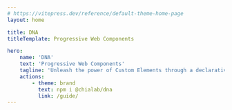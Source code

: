 ```yaml
---
# https://vitepress.dev/reference/default-theme-home-page
layout: home

title: DNA
titleTemplate: Progressive Web Components

hero:
    name: 'DNA'
    text: 'Progressive Web Components'
    tagline: 'Unleash the power of Custom Elements through a declarative definition API, builtin elements extension and a simpler composition mechanism.'
    actions:
        - theme: brand
          text: npm i @chialab/dna
          link: /guide/
---
```

